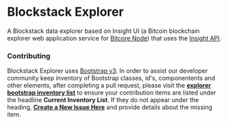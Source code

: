 # Blockstack Explorer

A Blockstack data explorer based on Insight UI (a Bitcoin blockchain explorer web application service for [Bitcore Node](https://github.com/bitpay/bitcore-node)) that uses the [Insight API](https://github.com/bitpay/insight-api).

### Contributing

Blockstack Explorer uses [Bootstrap v3](). In order to assist our developer community keep inventory of Bootstrap classes, id's, componentents and other elements, after completing a pull request, please visit the **[explorer bootstrap inventory list]( https://github.com/blockstack/blockstack-bootstrap/issues/59)** to ensure your contribution items are listed under the headline **Current Inventory List**. If they do not appear under the heading, **[Create a New Issue Here](https://github.com/blockstack/blockstack-bootstrap/issues/new)** and provide details about the missing item.
